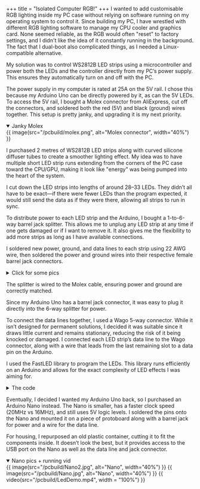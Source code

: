 +++
title = "Isolated Computer RGB!"
+++
I wanted to add customisable RGB lighting inside my PC case without relying on software running on my operating system to control it. Since building my PC, I have wrestled with different RGB lighting software to manage my CPU cooler and graphics card. None seemed reliable, as the RGB would often "reset" to factory settings, and I didn't like the idea of it constantly running in the background. The fact that I dual-boot also complicated things, as I needed a Linux-compatible alternative.

My solution was to control WS2812B LED strips using a microcontroller and power both the LEDs and the controller directly from my PC’s power supply. This ensures they automatically turn on and off with the PC.

The power supply in my computer is rated at 25A on the 5V rail. I chose this because my Arduino Uno can be directly powered by it, as can the 5V LEDs. To access the 5V rail, I bought a Molex connector from AliExpress, cut off the connectors, and soldered both the red (5V) and black (ground) wires together. This setup is pretty janky, and upgrading it is my next priority.

<details open>
    <summary>Janky Molex</summary>
    {{ image(src="/pcbuild/molex.png", alt="Molex connector", width="40%") }}
</details>

I purchased 2 metres of WS2812B LED strips along with curved silicone diffuser tubes to create a smoother lighting effect. My idea was to have multiple short LED strip runs extending from the corners of the PC case toward the CPU/GPU, making it look like "energy" was being pumped into the heart of the system.

I cut down the LED strips into lengths of around 28–33 LEDs. They didn’t all have to be exact—if there were fewer LEDs than the program expected, it would still send the data as if they were there, allowing all strips to run in sync.

To distribute power to each LED strip and the Arduino, I bought a 1-to-6-way barrel jack splitter. This allows me to unplug any LED strip at any time if one gets damaged or if I want to remove it. It also gives me the flexibility to add more strips as long as I have available connections.

I soldered new power, ground, and data lines to each strip using 22 AWG wire, then soldered the power and ground wires into their respective female barrel jack connectors.

<details>
    <summary>Click for some pics</summary>
    {{ image(src="/pcbuild/FemaleBarrel.jpg", alt="Female barrel connector", width="30%") }}
    {{ image(src="/pcbuild/Splitter.png", alt="6 way splitter", width="30%") }}
    {{ image(src="/pcbuild/RearPanelInstall.jpg", alt="Rear panel install", width="30%") }}
</details>

The splitter is wired to the Molex cable, ensuring power and ground are correctly matched.

Since my Arduino Uno has a barrel jack connector, it was easy to plug it directly into the 6-way splitter for power.

To connect the data lines together, I used a Wago 5-way connector. While it isn’t designed for permanent solutions, I decided it was suitable since it draws little current and remains stationary, reducing the risk of it being knocked or damaged. I connected each LED strip’s data line to the Wago connector, along with a wire that leads from the last remaining slot to a data pin on the Arduino.

I used the FastLED library to program the LEDs. This library runs efficiently on an Arduino and allows for the exact complexity of LED effects I was aiming for.

<details>
    <summary>The code</summary>
    <pre><code class="language-cpp">

    #include <FastLED.h>

    #define NUM_LEDS 33
    #define DATA_PIN 6

    CRGB leds[NUM_LEDS];

    void setup() {
      FastLED.addLeds<WS2812B, DATA_PIN, GRB>(leds, NUM_LEDS);
      FastLED.setBrightness(200);
      fill_solid(leds, NUM_LEDS, CRGB::Black);
      FastLED.show();
    }

    void loop() {
      pumpEffect();
    }

    void pumpEffect() {
      for (int i = 0; i < NUM_LEDS; i++) {  
        // Currently is pure red to pure blue blend.. mainly purple though
        leds[i] = blend(CRGB(255, 0, 0), CRGB(0, 0, 255), map(i, 0, NUM_LEDS - 1, 0, 255));

        // Leave fading trail behind focus led
        for (int j = 0; j < NUM_LEDS; j++) {
          leds[j].fadeToBlackBy(80);  // fade duration
        }

        FastLED.show();

        // note: Increase max delay for more dramatic ramp up
        // note: Increase exponent for more pronounced effect
        float delayFactor = pow((1.0f - ((float)i / (NUM_LEDS - 1))), 4.5);  
        int delayTime = 2 + (120 * delayFactor);

        delay(delayTime);
      }
    }
   </code></pre>
</details>

Eventually, I decided I wanted my Arduino Uno back, so I purchased an Arduino Nano instead. The Nano is smaller, has a faster clock speed (20MHz vs 16MHz), and still uses 5V logic levels. I soldered the pins onto the Nano and mounted it on a piece of protoboard along with a barrel jack for power and a wire for the data line.

For housing, I repurposed an old plastic container, cutting it to fit the components inside. It doesn’t look the best, but it provides access to the USB port on the Nano as well as the data line and jack connector.
<details open>
    <summary>Nano pics + running vid</summary>
    {{ image(src="/pcbuild/Nano2.jpg", alt="Nano", width="40%") }}
    {{ image(src="/pcbuild/Nano.jpg", alt="Nano", width="40%") }}
    {{ video(src="/pcbuild/LedDemo.mp4", width = "100%") }}
</details>
